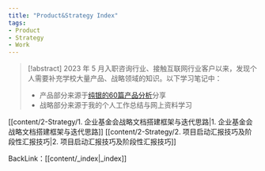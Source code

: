 ```yaml
---
title: "Product&Strategy Index"
tags:
- Product
- Strategy
- Work
---
```

>[!abstract] 2023 年 5 月入职咨询行业、接触互联网行业客户以来，发现个人需要补充学校大量产品、战略领域的知识。以下学习笔记中：
>	- 产品部分来源于[纯银的60篇产品分析](https://www.jianshu.com/u/c22ccc510fb9)分享
>	- 战略部分来源于我的个人工作总结与网上资料学习

[[content/2-Strategy/1. 企业基金会战略文档搭建框架与迭代思路|1. 企业基金会战略文档搭建框架与迭代思路]]
[[content/2-Strategy/2. 项目启动汇报技巧及阶段性汇报技巧|2. 项目启动汇报技巧及阶段性汇报技巧]]

BackLink：[[content/_index|_index]]
